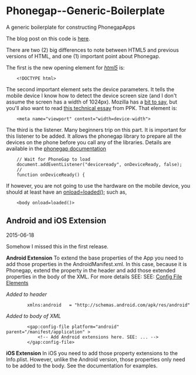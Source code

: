 # Phonegap--Generic-Boilerplate #
A generic boilerplate for constructing PhonegapApps

The blog post on this code is [here](http://codesnippets.altervista.org/blog/2015/BLOG.2015-06-10.jssnippets.html).

There are two (2) big differences to note between HTML5 and previous versions of HTML, and one (1) important point about Phonegap.

The first is the new opening element for [*html5*](http://www.w3schools.com/tags/tag_doctype.asp) is:

```
	<!DOCTYPE html>
```

The second important element sets the device parameters. It tells the mobile device I know how to detect the device screen size (and I don't assume the screen has a width of 1024px). Mozilla has a [bit to say](https://developer.mozilla.org/en-US/docs/Mozilla/Mobile/Viewport_meta_tag), but you'll also want to read [this technical essay](http://www.quirksmode.org/blog/archives/2010/04/a_pixel_is_not.html) from PPK. That element is:

```
	<meta name="viewport" content="width=device-width">
```

The third is the listener. Many beginners trip on this part. It is important for this listener to be added. It allows the phonegap library to prepare all the devices on the phone before you call any of the libraries. Details are available in the [phonegap documentation](http://docs.phonegap.com/en/4.0.0/cordova_events_events.md.html#deviceready)

```
	// Wait for PhoneGap to load
	document.addEventListener("deviceready", onDeviceReady, false);
	//
	function onDeviceReady() {
```

If however, you are not going to use the hardware on the mobile device, you should at least have an [onload=loaded()](http://www.w3schools.com/jsref/event_onload.asp); such as,

```
	<body onload=loaded()>
```

## Android and iOS Extension ##
2015-06-18

Somehow I missed this in the first release. 

**Android Extension**
To extend the base properties of the App you need to add those properties in the AndroidManifest.xml. In this case, because it is Phonegap, extend the property in the header and add those extended properties in the body of the XML. For more details SEE: SEE: [Config File Elements](http://docs.build.phonegap.com/en_US/configuring_config_file_element.md.html#Config%20File%20Elements)


*Added to header*
```
        xmlns:android   = "http://schemas.android.com/apk/res/android"
```

*Added to body of XML*
```
        <gap:config-file platform="android" parent="/manifest/application" >
            <!-- Add Android extensions here. SEE: ... -->
        </gap:config-file>
```

**iOS Extension**
In iOS you need to add those property extensions to the Info.plist. However, unlike the Android version, those properties only need to be added to the body. See the documentation for examples.


